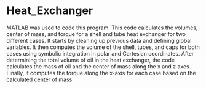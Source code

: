 # Heat_Exchanger
MATLAB was used to code this program. 
This code calculates the volumes, center of mass, and torque for a shell and tube heat exchanger for two different cases. 
It starts by cleaning up previous data and defining global variables. 
It then computes the volume of the shell, tubes, and caps for both cases using symbolic integration in polar and Cartesian coordinates. 
After determining the total volume of oil in the heat exchanger, the code calculates the mass of oil and the center of mass along the x and z axes. 
Finally, it computes the torque along the x-axis for each case based on the calculated center of mass.
